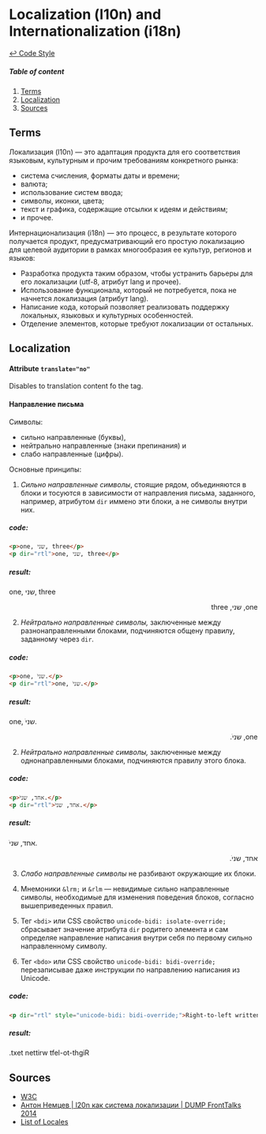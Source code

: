 Localization (l10n) and Internationalization (i18n)
==

[↩ Code Style](./README.md#code-style)

##### Table of content
1. [Terms](#terms)
2. [Localization](#localization)
3. [Sources](#sources)

Terms
--

Локализация (l10n) — это адаптация продукта для его соответствия языковым, культурным и прочим требованиям конкретного рынка:

 * система счисления, форматы даты и времени;
 * валюта;
 * использование систем ввода;
 * символы, иконки, цвета;
 * текст и графика, содержащие отсылки к идеям и действиям;
 * и прочее.

Интернационализация (i18n) — это процесс, в результате которого получается продукт, предусматривающий его простую локализацию для целевой аудитории в рамках многообразия ее культур, регионов и языков:

 * Разработка продукта таким образом, чтобы устранить барьеры для его локализации (utf-8, атрибут lang и прочее).
 * Использование функционала, который не потребуется, пока не начнется локализация (атрибут lang).
 * Написание кода, который позволяет реализовать поддержку локальных, языковых и культурных особенностей.
 * Отделение элементов, которые требуют локализации от остальных.

Localization
--

#### Attribute `translate="no"`

Disables to translation content fo the tag.

#### Направление письма

Символы:
 * сильно направленные (буквы),
 * нейтрально направленные (знаки препинания) и
 * слабо направленные (цифры).

Основные принципы:
 1. *Сильно направленные символы*, стоящие рядом, объединяются в блоки и тосуются в зависимости от направления письма, заданного, например, атрибутом `dir` иммено эти блоки, а не символы внутри них.
 
 ##### code:
 ```html
 <p>one, שני, three</p>
 <p dir="rtl">one, שני, three</p>
 ```
 ##### result:
 <p>one, שני, three</p>
 <p dir="rtl">one, שני, three</p>

 2. *Нейтрально направленные символы,* заключенные между разнонаправленными блоками, подчиняются общену правилу, заданному через `dir`.
 
 ##### code:
 ```html
 <p>one, שניׁ.</p>
 <p dir="rtl">one, שניׁ.</p>
 ```
 ##### result:
 <p>one, שניׁ.</p>
 <p dir="rtl">one, שניׁ.</p>

 2. *Нейтрально направленные символы,* заключенные между однонаправленными блоками, подчиняются правилу этого блока.
 
 ##### code:
 ```html
 <p>אחד, שניׁ.</p>
 <p dir="rtl">אחד, שניׁ.</p>
 ```
 ##### result:
 <p>אחד, שניׁ.</p>
 <p dir="rtl">אחד, שניׁ.</p>

 3. *Слабо направленные символы* не разбивают окружающие их блоки.

 4. Мнемоники `&lrm;` и `&rlm` — невидимые сильно направленные символы, необходимые для изменения поведения блоков, согласно вышеприведенных правил.

 5. Тег `<bdi>` или CSS свойство `unicode-bidi: isolate-override;` сбрасывает значение атрибута `dir` родитего элемента и сам определяе направление написания внутри себя по первому сильно направленному символу.

 6. Тег `<bdo>` или CSS свойство `unicode-bidi: bidi-override;` перезаписывае даже инструкции по направлению написания из Unicode.

 ##### code:
 ```html
 <p dir="rtl" style="unicode-bidi: bidi-override;">Right-to-left written text.</p>
 ```
 ##### result:
 <p>.txet nettirw tfel-ot-thgiR</p>

Sources
--
 * [W3C](https://www.w3.org/International/)
 * [Антон Немцев | l20n как система локализации | DUMP FrontTalks 2014](https://vimeo.com/90835630)
 * [List of Locales](http://www.localeplanet.com/icu/index.html)
